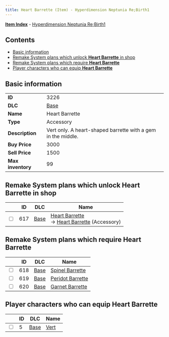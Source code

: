 ```yaml
---
title: Heart Barrette (Item) - Hyperdimension Neptunia Re;Birth1
---
```


[**Item Index**](/neptunia/rb1/item/index.html) - [Hyperdimension Neptunia Re;Birth1](/neptunia/rb1)

## Contents

- [Basic information](#basic-information)
- [Remake System plans which unlock **Heart Barrette** in shop](#remake-system-plans-which-unlock-heart-barrette-in-shop)
- [Remake System plans which require **Heart Barrette**](#remake-system-plans-which-require-heart-barrette)
- [Player characters who can equip **Heart Barrette**](#player-characters-who-can-equip-heart-barrette)
## Basic information

|   |   |
| -- | -- |
| **ID** | 3226 |
| **DLC** | [Base](/neptunia/rb1/dlc/1-base.html) |
| **Name** | Heart Barrette |
| **Type** | Accessory |
| **Description** | Vert only. A heart-shaped barrette with a gem in the middle. |
| **Buy Price** | 3000 |
| **Sell Price** | 1500 |
| **Max inventory** | 99 |


## Remake System plans which unlock **Heart Barrette** in shop

|    | ID | DLC | Name |
| -- | -- | --- | ---- |
| <input type="checkbox" id="rb1-remake-1-617" class="trackbox" /> | 617 | [Base](/neptunia/rb1/dlc/1-base.html) | [Heart Barrette](/neptunia/rb1/remake/1-617-heart-barrette.html)<br /> → [Heart Barrette](/neptunia/rb1/item/1-3226-heart-barrette.html) (Accessory) |


## Remake System plans which require **Heart Barrette**

|    | ID | DLC | Name |
| -- | -- | --- | ---- |
| <input type="checkbox" id="rb1-quest-1-618" class="trackbox" /> | 618 | [Base](/neptunia/rb1/dlc/1-base.html) | [Spinel Barrette](/neptunia/rb1/quest/1-618-spinel-barrette.html) |
| <input type="checkbox" id="rb1-quest-1-619" class="trackbox" /> | 619 | [Base](/neptunia/rb1/dlc/1-base.html) | [Peridot Barrette](/neptunia/rb1/quest/1-619-peridot-barrette.html) |
| <input type="checkbox" id="rb1-quest-1-620" class="trackbox" /> | 620 | [Base](/neptunia/rb1/dlc/1-base.html) | [Garnet Barrette](/neptunia/rb1/quest/1-620-garnet-barrette.html) |


## Player characters who can equip **Heart Barrette**

|    | ID | DLC | Name |
| -- | -- | --- | ---- |
| <input type="checkbox" id="rb1-player-1-5" class="trackbox" /> | 5 | [Base](/neptunia/rb1/dlc/1-base.html) | [Vert](/neptunia/rb1/player/1-5-vert.html) |
